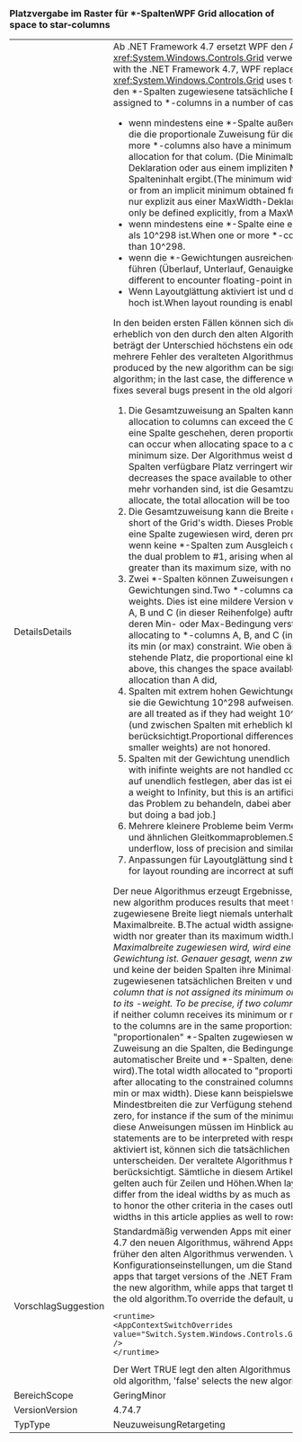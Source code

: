 ### <a name="wpf-grid-allocation-of-space-to-star-columns"></a><span data-ttu-id="8f4af-101">Platzvergabe im Raster für \*-Spalten</span><span class="sxs-lookup"><span data-stu-id="8f4af-101">WPF Grid allocation of space to star-columns</span></span>

|   |   |
|---|---|
|<span data-ttu-id="8f4af-102">Details</span><span class="sxs-lookup"><span data-stu-id="8f4af-102">Details</span></span>|<span data-ttu-id="8f4af-103">Ab .NET Framework 4.7 ersetzt WPF den Algorithmus, den <xref:System.Windows.Controls.Grid> verwendet, um Platz für \*-Spalten zuzuweisen.</span><span class="sxs-lookup"><span data-stu-id="8f4af-103">Starting with the .NET Framework 4.7, WPF replaces the algorithm that <xref:System.Windows.Controls.Grid> uses to allocate space to \*-columns.</span></span> <span data-ttu-id="8f4af-104">Dadurch wird die den \*-Spalten zugewiesene tatsächliche Breite geändert,</span><span class="sxs-lookup"><span data-stu-id="8f4af-104">This will change the actual width assigned to \*-columns in a number of cases:</span></span><ul><li><span data-ttu-id="8f4af-105">wenn mindestens eine \*-Spalte außerdem eine Minimal- oder Maximalbreite aufweisen, die die proportionale Zuweisung für die betreffende Spalte außer Kraft setzt.</span><span class="sxs-lookup"><span data-stu-id="8f4af-105">When one or more \*-columns also have a minimum or maximum width that overrides the proportional allocation for that colum.</span></span> <span data-ttu-id="8f4af-106">(Die Minimalbreite kann aus einer expliziten MinWidth-Deklaration oder aus einem impliziten Minimalwert abgeleitet werden, der sich aus dem Spalteninhalt ergibt.</span><span class="sxs-lookup"><span data-stu-id="8f4af-106">(The minimum width can derive from an explicit MinWidth declaration, or from an implicit minimum obtained from the column's content.</span></span> <span data-ttu-id="8f4af-107">Die maximale Breite kann nur explizit aus einer MaxWidth-Deklaration definiert werden.)</span><span class="sxs-lookup"><span data-stu-id="8f4af-107">The maximum width can only be defined explicitly, from a MaxWidth declaration.)</span></span></li><li><span data-ttu-id="8f4af-108">wenn mindestens eine *-Spalte eine extrem große *-Gewichtung deklarieren, die größer als 10^298 ist.</span><span class="sxs-lookup"><span data-stu-id="8f4af-108">When one or more *-columns declare an extremely large *-weight, greater than 10^298.</span></span></li><li><span data-ttu-id="8f4af-109">wenn die \*-Gewichtungen ausreichend verschieden sind, um zu Gleitkommainstabilität zu führen (Überlauf, Unterlauf, Genauigkeitsverlust).</span><span class="sxs-lookup"><span data-stu-id="8f4af-109">When the \*-weights are sufficiently different to encounter floating-point instability (overflow, underflow, loss of precision).</span></span></li><li><span data-ttu-id="8f4af-110">Wenn Layoutglättung aktiviert ist und der effektive DPI-Wert der Anzeige ausreichend hoch ist.</span><span class="sxs-lookup"><span data-stu-id="8f4af-110">When layout rounding is enabled, and the effective display DPI is sufficiently high.</span></span></li></ul><span data-ttu-id="8f4af-111">In den beiden ersten Fällen können sich die vom neuen Algorithmus erzeugten Breiten erheblich von den durch den alten Algorithmus erzeugten unterscheiden. Im letzten Fall beträgt der Unterschied höchstens ein oder zwei Pixel. Mit dem neuen Algorithmus werden mehrere Fehler des veralteten Algorithmus behoben.</span><span class="sxs-lookup"><span data-stu-id="8f4af-111">In the first two cases, the widths produced by the new algorithm can be significantly different from those produced by the old algorithm; in the last case, the difference will be at most one or two pixels.The new algorithm fixes several bugs present in the old algorithm:</span></span><ol><li><span data-ttu-id="8f4af-112">Die Gesamtzuweisung an Spalten kann die Breite des Rasters überschreiten.</span><span class="sxs-lookup"><span data-stu-id="8f4af-112">Total allocation to columns can exceed the Grid's width.</span></span> <span data-ttu-id="8f4af-113">Dies kann beim Zuweisen von Platz an eine Spalte geschehen, deren proportionaler Anteil geringer als ihre Mindestgröße ist.</span><span class="sxs-lookup"><span data-stu-id="8f4af-113">This can occur when allocating space to a column whose proportional share is less than its minimum size.</span></span> <span data-ttu-id="8f4af-114">Der Algorithmus weist die Mindestgröße zu, wodurch der für andere Spalten verfügbare Platz verringert wird.</span><span class="sxs-lookup"><span data-stu-id="8f4af-114">The algorithm allocates the minimum size, which decreases the space available to other columns.</span></span> <span data-ttu-id="8f4af-115">Wenn keine zuzuweisenden \*-Spalten mehr vorhanden sind, ist die Gesamtzuweisung zu groß.</span><span class="sxs-lookup"><span data-stu-id="8f4af-115">If there are no \*-columns left to allocate, the total allocation will be too large.</span></span></li><li><span data-ttu-id="8f4af-116">Die Gesamtzuweisung kann die Breite des Rasters unterschreiten.</span><span class="sxs-lookup"><span data-stu-id="8f4af-116">Total allocation can fall short of the Grid's width.</span></span> <span data-ttu-id="8f4af-117">Dieses Problem steht im Gegensatz zu Nr. 1 und entsteht, wenn eine Spalte zugewiesen wird, deren proportionaler Anteil größer als ihre Maximalgröße ist, wenn keine \*-Spalten zum Ausgleich des Über- oder Untermaßes vorhanden sind.</span><span class="sxs-lookup"><span data-stu-id="8f4af-117">This is the dual problem to #1, arising when allocating to a column whose proportional share is greater than its maximum size, with no \*-columns left to take up the slack.</span></span></li><li><span data-ttu-id="8f4af-118">Zwei *-Spalten können Zuweisungen erhalten, die nicht proportional zu ihren *-Gewichtungen sind.</span><span class="sxs-lookup"><span data-stu-id="8f4af-118">Two *-columns can receive allocations not proportional to their *-weights.</span></span> <span data-ttu-id="8f4af-119">Dies ist eine mildere Version von Nr. 1/Nr. 2, die beim Zuweisen zu den \*-Spalten A, B und C (in dieser Reihenfolge) auftritt, wobei der proportionale Anteil von B gegen deren Min- oder Max-Bedingung verstößt.</span><span class="sxs-lookup"><span data-stu-id="8f4af-119">This is a milder version of #1/#2, arising when allocating to \*-columns A, B, and C (in that order), where B's proportional share violates its min (or max) constraint.</span></span> <span data-ttu-id="8f4af-120">Wie oben ändert sich dadurch der für Spalte C zur Verfügung stehende Platz, die proportional eine kleinere (oder größeren) Zuweisung als A erhält.</span><span class="sxs-lookup"><span data-stu-id="8f4af-120">As above, this changes the space available to column C, who gets less (or more) proportional allocation than A did,</span></span></li><li><span data-ttu-id="8f4af-121">Spalten mit extrem hohen Gewichtungen (&gt; 10^298) werden alle behandelt, als würden sie die Gewichtung 10^298 aufweisen.</span><span class="sxs-lookup"><span data-stu-id="8f4af-121">Columns with extremely large weights (&gt; 10^298) are all treated as if they had weight 10^298.</span></span> <span data-ttu-id="8f4af-122">Proportionale Unterschiede zwischen ihnen (und zwischen Spalten mit erheblich kleineren Gewichtungen) werden nicht berücksichtigt.</span><span class="sxs-lookup"><span data-stu-id="8f4af-122">Proportional differences between them (and between columns with slightly smaller weights) are not honored.</span></span></li><li><span data-ttu-id="8f4af-123">Spalten mit der Gewichtung unendlich werden nicht ordnungsgemäß behandelt.</span><span class="sxs-lookup"><span data-stu-id="8f4af-123">Columns with inifinte weights are not handled correctly.</span></span> <span data-ttu-id="8f4af-124">[Tatsächlich lässt sich die Gewichtung nicht auf unendlich festlegen, aber das ist eine künstliche Einschränkung.</span><span class="sxs-lookup"><span data-stu-id="8f4af-124">[Actually you can't set a weight to Infinity, but this is an artificial restriction.</span></span> <span data-ttu-id="8f4af-125">Der Zuweisungscode hat versucht, das Problem zu behandeln, dabei aber versagt.]</span><span class="sxs-lookup"><span data-stu-id="8f4af-125">The allocation code was trying to handle it, but doing a bad job.]</span></span></li><li><span data-ttu-id="8f4af-126">Mehrere kleinere Probleme beim Vermeiden von Überlauf, Unterlauf, Genauigkeitsverlust und ähnlichen Gleitkommaproblemen.</span><span class="sxs-lookup"><span data-stu-id="8f4af-126">Several minor problems while avoiding overflow, underflow, loss of precision and similar floating-point issues.</span></span></li><li><span data-ttu-id="8f4af-127">Anpassungen für Layoutglättung sind bei ausreichend hohem DPI fehlerhaft.</span><span class="sxs-lookup"><span data-stu-id="8f4af-127">Adjustments for layout rounding are incorrect at sufficiently high DPI.</span></span></li></ol><span data-ttu-id="8f4af-128">Der neue Algorithmus erzeugt Ergebnisse, die den folgenden Kriterien entsprechen: A.</span><span class="sxs-lookup"><span data-stu-id="8f4af-128">The new algorithm produces results that meet the following criteria:A.</span></span> <span data-ttu-id="8f4af-129">Die einer \*-Spalte zugewiesene Breite liegt niemals unterhalb der Mindestbreite bzw. oberhalb der Maximalbreite. B.</span><span class="sxs-lookup"><span data-stu-id="8f4af-129">The actual width assigned to a \*-column is never less than its minimum width nor greater than its maximum width.B.</span></span> <span data-ttu-id="8f4af-130">Jede <em>-Spalte, der nicht ihre Mindest- oder Maximalbreite zugewiesen wird, wird eine Breite zugewiesen, die proportional zu ihrer <em>-Gewichtung ist. Genauer gesagt, wenn zwei Spalten die Breite x</em> bzw. y</em> zugewiesen werden und keine der beiden Spalten ihre Minimal- oder Maximalbreite erhält, stehen die den Spalten zugewiesenen tatsächlichen Breiten v und w im gleichen Verhältnis: v / w == x / y. C.</span><span class="sxs-lookup"><span data-stu-id="8f4af-130">Each <em>-column that is not assigned its minimum or maximum width is assigned a width proportional to its <em>-weight. To be precise, if two columns are declared with width x</em> and y</em> respectively, and if neither column receives its minimum or maximum width, the actual widths v and w assigned to the columns are in the same proportion: v / w == x / y.C.</span></span> <span data-ttu-id="8f4af-131">Die Gesamtbreite, die den &quot;proportionalen&quot; *-Spalten zugewiesen wird, entspricht dem verfügbaren Platz nach der Zuweisung an die Spalten, die Bedingungen unterliegen (feste Spalten, Spalten mit automatischer Breite und *-Spalten, denen die Minimal- oder Maximalbreite zugewiesen wird).</span><span class="sxs-lookup"><span data-stu-id="8f4af-131">The total width allocated to &quot;proportional&quot; *-columns is equal to the space available after allocating to the constrained columns (fixed, auto, and *-columns that are allocated their min or max width).</span></span> <span data-ttu-id="8f4af-132">Diese kann beispielsweise 0 (null) sein, wenn die Summe der Mindestbreiten die zur Verfügung stehende Breite des Rasters überschreitet. D.</span><span class="sxs-lookup"><span data-stu-id="8f4af-132">This might be zero, for instance if the sum of the minimum widths exceeds the Grid's availbable width.D.</span></span> <span data-ttu-id="8f4af-133">Alle diese Anweisungen müssen im Hinblick auf das &quot;ideale&quot; Layout interpretiert werden.</span><span class="sxs-lookup"><span data-stu-id="8f4af-133">All these statements are to be interpreted with respect to the &quot;ideal&quot; layout.</span></span> <span data-ttu-id="8f4af-134">Wenn die Layoutglättung aktiviert ist, können sich die tatsächlichen Breiten von den idealen Breiten um bis zu 1 Pixel unterscheiden. Der veraltete Algorithmus hat ausschließlich das zuvor erläuterte Kriterium A berücksichtigt. Sämtliche in diesem Artikel enthaltenen Informationen zu Spalten und Breiten gelten auch für Zeilen und Höhen.</span><span class="sxs-lookup"><span data-stu-id="8f4af-134">When layout rounding is in effect, the actual widths can differ from the ideal widths by as much as one pixel.The old algorithm honored (A) but failed to honor the other criteria in the cases outlined above.Everything said about columns and widths in this article applies as well to rows and heights.</span></span>|
|<span data-ttu-id="8f4af-135">Vorschlag</span><span class="sxs-lookup"><span data-stu-id="8f4af-135">Suggestion</span></span>|<span data-ttu-id="8f4af-136">Standardmäßig verwenden Apps mit einer .NET Framework-Zielplattform ab .NET Framework 4.7 den neuen Algorithmus, während Apps mit der Zielplattform .NET Framework 4.6.2 oder früher den alten Algorithmus verwenden. Verwenden Sie die folgenden Konfigurationseinstellungen, um die Standardeinstellungen außer Kraft zu setzen:</span><span class="sxs-lookup"><span data-stu-id="8f4af-136">By default, apps that target versions of the .NET Framework starting with the .NET Framework 4.7 will see the new algorithm, while apps that target the .NET Framework 4.6.2 or earlier versions will see the old algorithm.To override the default, use the following configuration setting:</span></span><pre><code class="language-xml">&lt;runtime&gt;&#13;&#10;&lt;AppContextSwitchOverrides value=&quot;Switch.System.Windows.Controls.Grid.StarDefinitionsCanExceedAvailableSpace=true&quot; /&gt;&#13;&#10;&lt;/runtime&gt;&#13;&#10;</code></pre><span data-ttu-id="8f4af-137">Der Wert TRUE legt den alten Algorithmus fest, FALSE den neuen.</span><span class="sxs-lookup"><span data-stu-id="8f4af-137">The value 'true' selects the old algorithm, 'false' selects the new algorithm.</span></span>|
|<span data-ttu-id="8f4af-138">Bereich</span><span class="sxs-lookup"><span data-stu-id="8f4af-138">Scope</span></span>|<span data-ttu-id="8f4af-139">Gering</span><span class="sxs-lookup"><span data-stu-id="8f4af-139">Minor</span></span>|
|<span data-ttu-id="8f4af-140">Version</span><span class="sxs-lookup"><span data-stu-id="8f4af-140">Version</span></span>|<span data-ttu-id="8f4af-141">4.7</span><span class="sxs-lookup"><span data-stu-id="8f4af-141">4.7</span></span>|
|<span data-ttu-id="8f4af-142">Typ</span><span class="sxs-lookup"><span data-stu-id="8f4af-142">Type</span></span>|<span data-ttu-id="8f4af-143">Neuzuweisung</span><span class="sxs-lookup"><span data-stu-id="8f4af-143">Retargeting</span></span>|

